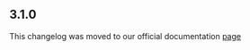 ## 3.1.0

This changelog was moved to our official documentation [page](https://docs.tryrook.io/docs/category/sdks)